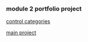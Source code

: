 ### module 2 portfolio project



[control categories](gcprojects/modulegoogle.doc)




[main project](./gcprojects/modulegoogle.doc)


